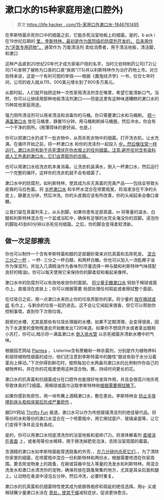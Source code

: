 # 漱口水的15种家庭用途(口腔外)

> 原文:[https://life hacker . com/15-家用口外漱口水-1846761495](https://lifehacker.com/15-household-uses-for-mouthwash-outside-of-your-mouth-1846761495)

在李斯特菌杀死你口中的细菌之前，它能杀死浴室地板上的细菌。是的，b ack i 在19世纪后期的 [里，李斯特林，最初是作为医院级的防腐剂开发的，](https://www.si.edu/spotlight/health-hygiene-and-beauty/alleviating-body-odors) [后来用作为“牙医专用药物”，](https://web.archive.org/web/20160712170405/http://www.chemheritage.org/discover/online-resources/thanks-to-chemistry/listerine.aspx) 通常作为 万能清洁剂 卖给消费者，用于清洁地板，清洁脚，和漱口

这种产品直到20世纪20年代才成为家喻户晓的名字，当时兰伯特制药公司(T2)公司(T4)发明了被称为口臭的口臭“疾病”(T5)并以利斯特林作为治疗药物上市。对兰伯特来说，这是一个有利可图的举措——根据《魔鬼经济学》一书，仅仅七年时间，公司的收入就从115，000美元增长到了800多万美元。

从那时起，人们就开始把这种一次性家用清洁剂含在嘴里，希望它能清新口气。当然，你可以让继续用那种地板清洁剂漱口——但是这里有这种味道糟糕的漱口水的15种其他家庭用途。

强力厕所清洁剂可以用来清洁和消毒你的马桶。你只需要漱口水和马桶刷。 [把一满盖漱口水](https://lifehacker.com/yes-you-can-clean-a-toilet-with-mouthwash-and-alka-sel-1840831991) 放在马桶里，静置15分钟。用马桶刷刷掉马桶圈，然后冲水。你会有一个干净的厕所。(用薄荷味的更好闻，也是。)

你可以把漱口水扔进下一批衣物中，从而杀死衣物中的细菌。打开洗衣机，让水充满。在循环开始之前，将一杯漱口水 和你的洗涤剂一起投入 [中，然后像往常一样运行。漱口水将有助于杀死潜伏在你衣服上的任何细菌。注意:避开任何含有染料或人工色素的漱口水，它们会弄脏你的衣服。](https://lifehacker.com/add-mouthwash-to-a-load-of-laundry-to-help-kill-germs-5757175)

也可以用漱口水给洗衣机本身消毒。让洗衣机装满水，倒入一杯漱口水，然后运行一个完整的循环。这样你的洗衣机就不会有细菌了。

漱口水中的防腐剂，如利斯特林，使其成为杀灭真菌的完美产品——包括会导致头皮屑的马拉色菌。将 [半杯漱口水](https://us.womensbest.com/blogs/health/get-rid-of-dandruff#:~:text=To%20get%20rid%20of%20dandruff%2C%20you%20can%20also%20use%20Listerine,5%20minutes%2C%20then%20rinse%20thoroughly.) 和半杯水混合在喷雾瓶里。将溶液涂在干净的头皮上，静置五分钟，然后冲洗。你的头皮屑应该有所改善，你的头闻起来会像口香糖。

让我们留在真菌列车上，从头到脚。如果你患有足部真菌，m 将等量的温水、白醋和利斯特林混合在一个盆或浴缸中，确保有足够的水完全淹没你的双脚。浸泡你的脚趾45到60分钟以杀死任何细菌。之后，你的脚会变得柔软清新。

## 做一次足部擦洗

你也可以制作一个含有李斯特菌和醋的足部磨砂膏来对抗真菌和去除死皮。 [混合三分之一杯](https://www.familysavvy.com/listerine-vinegar-sugar-scrub-for-feet/) ，一杯- 三分之一杯白醋，和两杯白糖。你也可以加入一汤匙椰子油作为保湿剂，并加入几滴精油作为香味剂(尽量选择一种与醋和利斯特林气味搭配良好的精油)。你可以每天使用它来保持你的脚柔软和看起来像样。

漱口水中的防腐剂可以有效地收敛你的面部。 [将少量无糖漱口水](https://www.rd.com/list/uses-for-mouthwash/) 轻拍于棉球或面巾上。直接涂在皮肤上；你可以根据需要 局部处理任何瑕疵或者擦拭整个面部。

在垃圾日之前，用一点漱口水来防止你的垃圾弄脏你的家。将少量的 [放在棉球或纸](https://www.instructables.com/Unusual-Uses-for-Mouthwash/) 毛巾上，与剩余的垃圾一起扔进去。这不会让它闻起来很香，但它可以帮助你控制事情，直到你下次倒垃圾。

厨房的水槽，尤其是那些有垃圾处理器的水槽，如果不定期清理，会变得很臭，因为下水道里的食物残渣会开始散发出T2的味道。如果你不想烧开水或者拿出醋和小苏打，你可以,暗示将一满盖漱口水 [倒入排水管](https://www.thekitchn.com/fix-stinky-drain-mouthwash-23093109) 以杀死细菌并清新水槽中的气味。

根据园艺网站 [Plantea](http://www.plantea.com/cutflowers.htm) ， Listerine含有蔗糖和一种杀菌剂，分别是作为植物养料和驱除植物性细菌的成分。他们还注意到李斯特菌中的酸性“据说有助于水分沿着茎向上移动。”下次你得到鲜花时，按照每加仑水两盎司漱口水的比例制作你自己的植物养料，并在你的花瓶里使用这种混合物。瞧，持续时间更长的花。

漱口水的抗真菌和抗细菌成分在口腔外也能很好地发挥作用，并且会很高兴地杀死导致体臭的T2细菌。用棉球或面巾沾取李斯特林和[根据需要擦拭腋下](https://www.peoplespharmacy.com/articles/listerine-banished-underarm-odor)。

如果你感到有瘀伤，用一块布蘸上酒精漱口水，敷在患处。李斯特林会 [防止半夜撞到床头柜和床架后形成严重瘀伤](https://lifehacker.com/treat-bruises-and-other-ailments-with-mouthwash-5794650#:~:text=Mouthwash's%20antiseptic%20properties%20make%20it,of%20bruises%20to%20rescuing%20plants) 。

据DIY网站 [Thrifty Fun](https://www.thriftyfun.com/Use-Listerine-as-a-Glass-Cleaner.html) 报道，漱口水可以作为传统玻璃清洁剂的绝佳替代品。将等份的水和等份的漱口水混合在一个喷雾瓶中，用它擦拭窗户、玻璃桌面等，让它们变得干净并且没有条纹。

是的，你可以用漱口水彻底清洗你的浴室地板和瓷砖(T2)。将液体解毒剂 [直接涂在表面](https://thekrazycouponlady.com/tips/at-home/8-alternative-uses-for-listerine) 上，或者用等份水稀释，用于擦洗掉肥皂泡沫，去除浴室周围的霉菌。

含酒精的漱口水如李斯特菌能穿透跳蚤的外壳、、[在几分钟内杀死它们](http://www.anypetgroomed.com/uncategorized/blogy-blog/#:~:text=Listerine%20kills!,furniture%2C%20carpets%2C%20linoleum%20floors.)、。为了清除你家里的细菌，在喷雾瓶中混合一份利斯特林和两份水，根据需要喷洒在你家周围。要去除宠物身上的跳蚤，在碗或容器中加入等量的洗发水和利斯特林。用混合洗发水和漱口水清洗你的宠物，确保将放在跳蚤聚集的地方，尤其是耳朵后面和腿上。让动物在香波中浸泡五分钟，然后冲洗，必要时重复。

漱口水的抗真菌和抗细菌特性使其成为抵御唇疱疹和瑕疵的绝佳选择。用q- 尖或棉球蘸少量漱口水涂在 [患处，使其干燥](http://www.coldsoreadvice.com/cold-sore-home-remedies/)减轻症状，促进更快愈合。